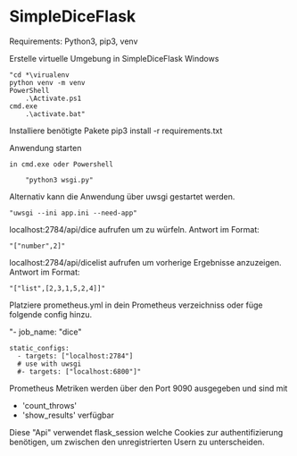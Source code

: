 # SimpleDiceFlask

Requirements: Python3, pip3, venv

Erstelle virtuelle Umgebung in SimpleDiceFlask
Windows

    "cd *\virualenv
    python venv -m venv
    PowerShell
        .\Activate.ps1
    cmd.exe
        .\activate.bat"

Installiere benötigte Pakete
    pip3 install -r requirements.txt

Anwendung starten

    in cmd.exe oder Powershell 
    
        "python3 wsgi.py"
	
Alternativ kann die Anwendung über uwsgi gestartet werden.

	"uwsgi --ini app.ini --need-app"
	

localhost:2784/api/dice aufrufen um zu würfeln.
	Antwort im Format: 
	
	"["number",2]"

localhost:2784/api/dicelist aufrufen um vorherige Ergebnisse anzuzeigen.
	Antwort im Format: 
	
	"["list",[2,3,1,5,2,4]]"

Platziere prometheus.yml in dein Prometheus verzeichniss oder füge folgende config hinzu.

"- job_name: "dice"

    static_configs:
      - targets: ["localhost:2784"]
      # use with uwsgi
      #- targets: ["localhost:6800"]"

Prometheus Metriken werden über den Port 9090 ausgegeben
und sind mit 
- 'count_throws'
- 'show_results'
verfügbar


Diese "Api" verwendet flask_session welche Cookies zur authentifizierung benötigen, um zwischen den unregistrierten Usern zu unterscheiden.




